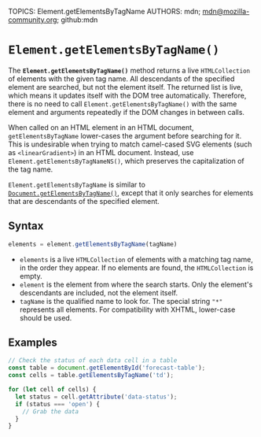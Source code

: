TOPICS: Element.getElementsByTagName
AUTHORS: mdn; mdn@mozilla-community.org; github:mdn

# `Element.getElementsByTagName()`

The **`Element.getElementsByTagName()`** method returns a live `HTMLCollection` of elements with the
given tag name. All descendants of the specified element are searched, but not the element itself.
The returned list is live, which means it updates itself with the DOM tree automatically. Therefore,
there is no need to call `Element.getElementsByTagName()` with the same element and arguments
repeatedly if the DOM changes in between calls.

When called on an HTML element in an HTML document, `getElementsByTagName` lower-cases the argument
before searching for it. This is undesirable when trying to match camel-cased SVG elements (such as
`<linearGradient>`) in an HTML document. Instead, use `Element.getElementsByTagNameNS()`, which
preserves the capitalization of the tag name.

`Element.getElementsByTagName` is similar to [`Document.getElementsByTagName()`](/en/webfrontend/Document.getElementsByTagName),
except that it only searches for elements that are descendants of the specified element.

## Syntax

```javascript
elements = element.getElementsByTagName(tagName)
```

- `elements` is a live `HTMLCollection` of elements with a matching tag name, in the order they
appear. If no elements are found, the `HTMLCollection` is empty.
- `element` is the element from where the search starts. Only the element's descendants are included,
not the element itself.
- `tagName` is the qualified name to look for. The special string `"*"` represents all elements.
For compatibility with XHTML, lower-case should be used.

## Examples

```javascript
// Check the status of each data cell in a table
const table = document.getElementById('forecast-table');
const cells = table.getElementsByTagName('td');

for (let cell of cells) {
  let status = cell.getAttribute('data-status');
  if (status === 'open') {
    // Grab the data
  }
}
```
